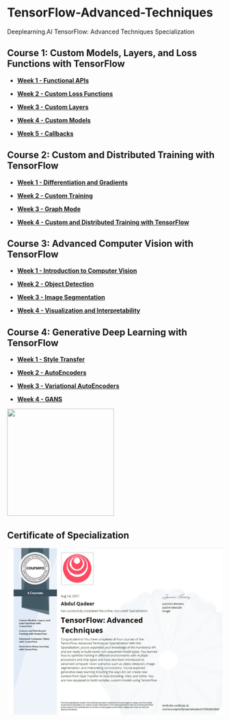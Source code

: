 # TensorFlow-Advanced-Techniques
Deeplearning.AI TensorFlow: Advanced Techniques Specialization

## Course 1: Custom Models, Layers, and Loss Functions with TensorFlow

* [**Week 1 - Functional APIs**](https://github.com/aqafridi/TensorFlow-Advanced-Techniques/tree/main/Custom%20Models%2C%20Layers%2C%20and%20Loss%20Functions%20with%20TensorFlow/Week%201%20Functional%20APIs)

* [**Week 2 - Custom Loss Functions**](https://github.com/aqafridi/TensorFlow-Advanced-Techniques/tree/main/Custom%20Models%2C%20Layers%2C%20and%20Loss%20Functions%20with%20TensorFlow/Week%202%20Custom%20Loss%20Functions)

* [**Week 3 - Custom Layers**](https://github.com/aqafridi/TensorFlow-Advanced-Techniques/tree/main/Custom%20Models%2C%20Layers%2C%20and%20Loss%20Functions%20with%20TensorFlow/Week%203%20Custom%20Layers)

* [**Week 4 - Custom Models**](https://github.com/aqafridi/TensorFlow-Advanced-Techniques/tree/main/Custom%20Models%2C%20Layers%2C%20and%20Loss%20Functions%20with%20TensorFlow/Week%204%20Custom%20Models)

* [**Week 5 - Callbacks**](https://github.com/aqafridi/TensorFlow-Advanced-Techniques/tree/main/Custom%20Models%2C%20Layers%2C%20and%20Loss%20Functions%20with%20TensorFlow/Week%205%20Callbacks)

## Course 2: Custom and Distributed Training with TensorFlow

* [**Week 1 - Differentiation and Gradients**](https://github.com/aqafridi/TensorFlow-Advanced-Techniques/tree/main/Custom%20and%20Distributed%20Training%20with%20TensorFlow/Week%201%20Differentiation%20and%20Gradients)

* [**Week 2 - Custom Training**](https://github.com/aqafridi/TensorFlow-Advanced-Techniques/tree/main/Custom%20and%20Distributed%20Training%20with%20TensorFlow/Week%202%20Custom%20Training)

* [**Week 3 - Graph Mode**](https://github.com/aqafridi/TensorFlow-Advanced-Techniques/tree/main/Custom%20and%20Distributed%20Training%20with%20TensorFlow/Week%203%20Graph%20Mode)

* [**Week 4 - Custom and Distributed Training with TensorFlow**](https://github.com/aqafridi/TensorFlow-Advanced-Techniques/tree/main/Custom%20and%20Distributed%20Training%20with%20TensorFlow/Week%204%20Distributed%20Training)

## Course 3: Advanced Computer Vision with TensorFlow

* [**Week 1 - Introduction to Computer Vision**](https://github.com/aqafridi/TensorFlow-Advanced-Techniques/tree/main/Advanced%20Computer%20Vision%20with%20TensorFlow/Week%201%20Introduction%20to%20Computer%20Vision)

* [**Week 2 - Object Detection**](https://github.com/aqafridi/TensorFlow-Advanced-Techniques/tree/main/Advanced%20Computer%20Vision%20with%20TensorFlow/Week%202%20Object%20Detection)


* [**Week 3 - Image Segmentation**](https://github.com/aqafridi/TensorFlow-Advanced-Techniques/tree/main/Advanced%20Computer%20Vision%20with%20TensorFlow/Week%203%20Image%20Segmentation)

* [**Week 4 - Visualization and Interpretability**](https://github.com/aqafridi/TensorFlow-Advanced-Techniques/tree/main/Advanced%20Computer%20Vision%20with%20TensorFlow/Week%204%20Visualization%20and%20Interpretability)

## Course 4: Generative Deep Learning with TensorFlow

* [**Week 1 - Style Transfer**](https://github.com/aqafridi/TensorFlow-Advanced-Techniques/tree/main/Generative%20Deep%20Learning%20with%20TensorFlow/Week%201%20Style%20Transfer)

* [**Week 2 - AutoEncoders**](https://github.com/aqafridi/TensorFlow-Advanced-Techniques/tree/main/Generative%20Deep%20Learning%20with%20TensorFlow/Week%202%20AutoEncoders)

* [**Week 3 - Variational AutoEncoders**](https://github.com/aqafridi/TensorFlow-Advanced-Techniques/tree/main/Generative%20Deep%20Learning%20with%20TensorFlow/Week%203%20Variational%20AutoEncoders)

* [**Week 4 - GANS**](https://github.com/aqafridi/TensorFlow-Advanced-Techniques/tree/main/Generative%20Deep%20Learning%20with%20TensorFlow/Week%204%20GANs)
<img src="TensorFlow-Advanced-Techniques/Generative Deep Learning with TensorFlow/Week 4 GANs/anim.gif" width="250" height="250">

## Certificate of Specialization
![Tensorflow Advanced Techniques Specialization](https://github.com/aqafridi/TensorFlow-Advanced-Techniques/blob/main/Tensorflow%20Advanced%20Techniques%20Specialization.jpg)
